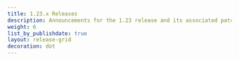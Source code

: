```yaml
---
title: 1.23.x Releases
description: Announcements for the 1.23 release and its associated patch releases.
weight: 6
list_by_publishdate: true
layout: release-grid
decoration: dot
---
```

